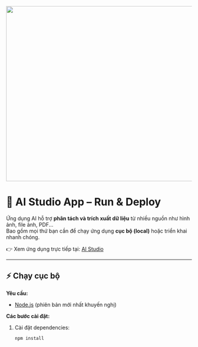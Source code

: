 <div align="center">
  <img width="1200" height="475" alt="GHBanner" src="https://github.com/user-attachments/assets/0aa67016-6eaf-458a-adb2-6e31a0763ed6" />
</div>

# 🚀 AI Studio App – Run & Deploy

Ứng dụng AI hỗ trợ **phân tách và trích xuất dữ liệu** từ nhiều nguồn như hình ảnh, file ảnh, PDF...  
Bao gồm mọi thứ bạn cần để chạy ứng dụng **cục bộ (local)** hoặc triển khai nhanh chóng.

👉 Xem ứng dụng trực tiếp tại: [AI Studio](https://ai.studio/apps/drive/1WhSHV9rcWbN6wKHTmStkicFcjf5AxzdI)

---

## ⚡ Chạy cục bộ

**Yêu cầu:**  
- [Node.js](https://nodejs.org/) (phiên bản mới nhất khuyến nghị)

**Các bước cài đặt:**

1. Cài đặt dependencies:
   ```bash
   npm install
